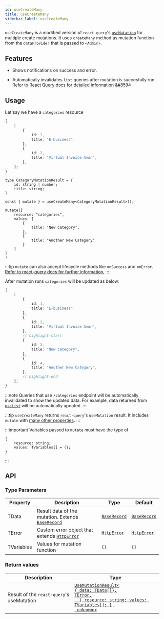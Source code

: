 ```yaml
---
id: useCreateMany
title: useCreateMany
siderbar_label: useCreateMany
---
```


`useCreateMany` is a modified version of `react-query`'s [`useMutation`](https://react-query.tanstack.com/reference/useMutation#) for multiple create mutations. It uses `createMany` method as mutation function from the `dataProvider` that is passed to `<Admin>`.  

## Features

* Shows notifications on success and error.  

* Automatically invalidates `list` queries after mutation is succesfully run.  
[Refer to React Query docs for detailed information &#8594](https://react-query.tanstack.com/guides/invalidations-from-mutations)

## Usage

Let'say we have a `categories` resource

```ts title="https://refine-fake-rest.pankod.com/categories"
{
    [
        {
            id: 1,
            title: "E-business",
        },
        {
            id: 2,
            title: "Virtual Invoice Avon",
        },
    ];
}
```


```tsx
type CategoryMutationResult = {
    id: string | number;
    title: string;
}

const { mutate } = useCreateMany<CategoryMutationResult>();

mutate({
    resource: "categories",
    values: [
        {
            title: "New Category",
        },
        {
            title: "Another New Category"
        }
    ]
}
)
```

:::tip
`mutate` can also accept lifecycle methods like `onSuccess` and `onError`. [Refer to react-query docs for further information.](https://react-query.tanstack.com/guides/mutations#mutation-side-effects)
:::

After mutation runs `categories` will be updated as below:

```ts title="https://refine-fake-rest.pankod.com/categories"
{
    [
        {
            id: 1,
            title: "E-business",
        },
        {
            id: 2,
            title: "Virtual Invoice Avon",
        },
        // highlight-start
        {
            id: 3,
            title: "New Category",
        },
        {
            id: 4,
            title: "Another New Category",
        },
        // highlight-end
    ];
}
```
:::note
Queries that use `/categories` endpoint will be automatically invalidated to show the updated data. For example, data returned from [`useList`](#) will be automatically updated.
:::

:::tip
`useCreateMany` returns `react-query`'s `useMutation` result. It includes `mutate` with  [many other properties](https://react-query.tanstack.com/reference/useMutation).
:::

:::important
Variables passed to `mutate` must have the type of

```tsx
{
    resource: string;
    values: TVariables[] = {};
}
```
:::

## API
### Type Parameters


| Property   | Desription                                             | Type              | Default           |
| ---------- | ------------------------------------------------------ | ----------------- | ----------------- |
| TData      | Result data of the mutation. Extends [`BaseRecord`](#) | [`BaseRecord`](#) | [`BaseRecord`](#) |
| TError     | Custom error object that extends [`HttpError`](#)      | [`HttpError`](#)  | [`HttpError`](#)  |
| TVariables | Values for mutation function                           | `{}`              | `{}`              |

### Return values

| Description                               | Type                                                                                                                                                                                      |
| ----------------------------------------- | ----------------------------------------------------------------------------------------------------------------------------------------------------------------------------------------- |
| Result of the `react-query`'s useMutation | [`UseMutationResult<`<br/>`{ data: TData[]},`<br/>`TError,`<br/>`  { resource: string; values: TVariables[]; },`<br/>` unknown>`](https://react-query.tanstack.com/reference/useMutation) |

